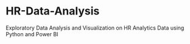 # HR-Data-Analysis
Exploratory Data Analysis and Visualization on HR Analytics Data using Python and Power BI
